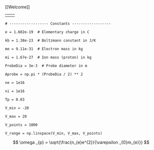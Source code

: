 [[Welcome]]


|     |     |
| --- | --- |
|     |     |
```
# ------------------ Constants ------------------

e = 1.602e-19  # Elementary charge in C

kb = 1.38e-23  # Boltzmann constant in J/K

me = 9.11e-31  # Electron mass in kg

mi = 1.67e-27  # Ion mass (proton) in kg

ProbeDia = 3e-3  # Probe diameter in m

Aprobe = np.pi * (ProbeDia / 2) ** 2

ne = 1e16

ni = 1e16

Tp = 0.03

V_min = -20

V_max = 20

V_points = 1000

V_range = np.linspace(V_min, V_max, V_points)
```
$$
\omega _{p} = \sqrt{\frac{n_{e}e^{2}}{\varepsilon _{0}m_{e}}}
$$
